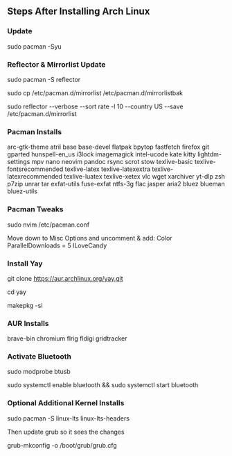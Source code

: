 ## Steps After Installing Arch Linux

### Update

sudo pacman -Syu

### Reflector & Mirrorlist Update

sudo pacman -S reflector

sudo cp /etc/pacman.d/mirrorlist /etc/pacman.d/mirrorlistbak

sudo reflector --verbose --sort rate -l 10 --country US --save /etc/pacman.d/mirrorlist

### Pacman Installs

arc-gtk-theme atril base base-devel flatpak bpytop fastfetch firefox git gparted hunspell-en_us i3lock imagemagick intel-ucode kate kitty lightdm-settings mpv nano neovim pandoc rsync scrot stow texlive-basic texlive-fontsrecommended texlive-latex texlive-latexextra texlive-latexrecommended texlive-luatex texlive-xetex vlc wget xarchiver yt-dlp zsh p7zip unrar tar exfat-utils fuse-exfat ntfs-3g flac jasper aria2 bluez blueman bluez-utils

### Pacman Tweaks

sudo nvim /etc/pacman.conf

Move down to Misc Options and uncomment & add:
Color
ParallelDownloads = 5
ILoveCandy

### Install Yay	

git clone https://aur.archlinux.org/yay.git

cd yay

makepkg -si

### AUR Installs

brave-bin chromium flrig fldigi gridtracker

### Activate Bluetooth

sudo modprobe btusb

sudo systemctl enable bluetooth && sudo systemctl start bluetooth

### Optional Additional Kernel Installs

sudo pacman -S linux-lts linux-lts-headers

Then update grub so it sees the changes

grub-mkconfig -o /boot/grub/grub.cfg
